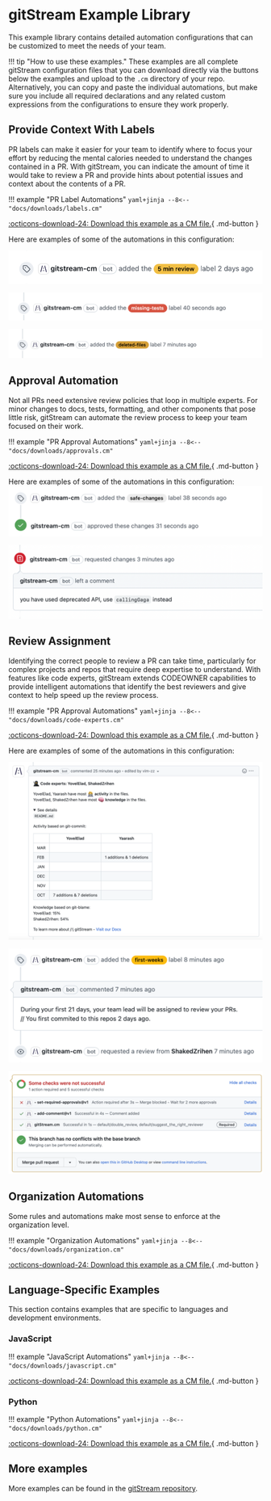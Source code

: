 # gitStream Example Library

This example library contains detailed automation configurations that can be customized to meet the needs of your team.

!!! tip "How to use these examples."
    These examples are all complete gitStream configuration files that you can download directly via the buttons below the examples and upload to the `.cm` directory of your repo. Alternatively, you can copy and paste the individual automations, but make sure you include all required declarations and any related custom expressions from the configurations to ensure they work properly. 

## Provide Context With Labels
PR labels can make it easier for your team to identify where to focus your effort by reducing the mental calories needed to understand the changes contained in a PR. With gitStream, you can indicate the amount of time it would take to review a PR and provide hints about potential issues and context about the contents of a PR.

!!! example "PR Label Automations"
    ```yaml+jinja
    --8<-- "docs/downloads/labels.cm"
    ```
    <div class="result" markdown>
      <span>
      [:octicons-download-24: Download this example as a CM file.](/downloads/labels.cm){ .md-button }
      </span>
    </div>

Here are examples of some of the automations in this configuration:

![Estimated Review Time label](screenshots/etr_label_example.png)

![Missing Tests Label](screenshots/missing-labels-example.png)

![Deleted Files Label](screenshots/github-deleted-files.png)
## Approval Automation
Not all PRs need extensive review policies that loop in multiple experts. For minor changes to docs, tests, formatting, and other components that pose little risk, gitStream can automate the review process to keep your team focused on their work.

!!! example "PR Approval Automations"
    ```yaml+jinja
    --8<-- "docs/downloads/approvals.cm"
    ```
    <div class="result" markdown>
      <span>
      [:octicons-download-24: Download this example as a CM file.](/downloads/approvals.cm){ .md-button }
      </span>
    </div>

Here are examples of some of the automations in this configuration:
![Approve Safe Changes](screenshots/approved-safe-changes.png)

![Change Deprecated API](screenshots/change_use_deprectaed_api.png)
## Review Assignment
 Identifying the correct people to review a PR can take time, particularly for complex projects and repos that require deep expertise to understand. With features like code experts, gitStream extends CODEOWNER capabilities to provide intelligent automations that identify the best reviewers and give context to help speed up the review process.

!!! example "PR Approval Automations"
    ```yaml+jinja
    --8<-- "docs/downloads/code-experts.cm"
    ```
    <div class="result" markdown>
      <span>
      [:octicons-download-24: Download this example as a CM file.](/downloads/code-experts.cm){ .md-button }
      </span>
    </div>

Here are examples of some of the automations in this configuration:

![Code Experts](screenshots/github-codeexperts-expanded.png)

![New Contributor Example](screenshots/first-weeks-example.png)

![Required Reviews Example](screenshots/required-check-block-merge.png)

## Organization Automations
Some rules and automations make most sense to enforce at the organization level. 

!!! example "Organization Automations"
    ```yaml+jinja
    --8<-- "docs/downloads/organization.cm"
    ```
    <div class="result" markdown>
      <span>
      [:octicons-download-24: Download this example as a CM file.](/downloads/organization.cm){ .md-button }
      </span>
    </div>
## Language-Specific Examples
This section contains examples that are specific to languages and development environments.
### JavaScript
!!! example "JavaScript Automations"
    ```yaml+jinja
    --8<-- "docs/downloads/javascript.cm"
    ```
    <div class="result" markdown>
      <span>
      [:octicons-download-24: Download this example as a CM file.](/downloads/javascript.cm){ .md-button }
      </span>
    </div>
### Python

!!! example "Python Automations"
    ```yaml+jinja
    --8<-- "docs/downloads/python.cm"
    ```
    <div class="result" markdown>
      <span>
      [:octicons-download-24: Download this example as a CM file.](/downloads/python.cm){ .md-button }
      </span>
    </div>
## More examples

More examples can be found in the [gitStream repository](https://github.com/linear-b/gitstream/tree/main/automations).